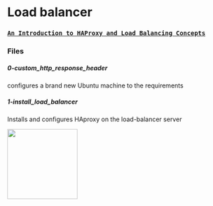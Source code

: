 # Load balancer

### [`An Introduction to HAProxy and Load Balancing Concepts`](https://www.digitalocean.com/community/tutorials/an-introduction-to-haproxy-and-load-balancing-concepts)

### Files
##### 0-custom_http_response_header
configures a brand new Ubuntu machine to the requirements

##### 1-install_load_balancer
Installs and configures HAproxy on the load-balancer server

<img src="https://cdn.haproxy.com/wp-content/uploads/2017/10/haproxy-weblogo.png" height=auto width="160"/>